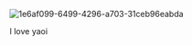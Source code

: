 ![1e6af099-6499-4296-a703-31ceb96eabda](https://github.com/user-attachments/assets/9d9a6be9-4965-45f4-8b1d-4973dabf64c6)

I love yaoi
